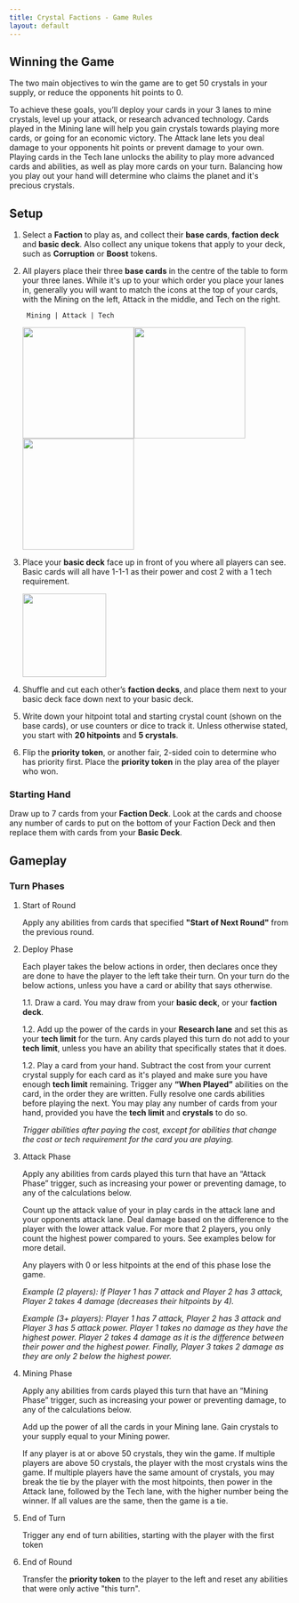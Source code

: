 ```yaml
---
title: Crystal Factions - Game Rules
layout: default
---
```


## Winning the Game

The two main objectives to win the game are to get 50 crystals in your supply, or reduce the opponents hit points to 0.

To achieve these goals, you’ll deploy your cards in your 3 lanes to mine crystals, level up your attack, or research advanced technology. Cards played in the Mining lane will help you gain crystals towards playing more cards, or going for an economic victory. The Attack lane lets you deal damage to your opponents hit points or prevent damage to your own. Playing cards in the Tech lane unlocks the ability to play more advanced cards and abilities, as well as play more cards on your turn. Balancing how you play out your hand will determine who claims the planet and it's precious crystals.

## Setup

1. Select a **Faction** to play as, and collect their **base cards**, **faction deck** and **basic deck**. Also collect any unique tokens that apply to your deck, such as **Corruption** or **Boost** tokens.

1. All players place their three **base cards** in the centre of the table to form your three lanes. While it's up to your which order you place your lanes in, generally you will want to match the icons at the top of your cards, with the Mining on the left, Attack in the middle, and Tech on the right.

        Mining | Attack | Tech

    <img src="../assets/images/base_mining.png" alt="" style="width:200px;height:auto;"><img src="../assets/images/base_attack.png" alt="" style="width:200px;height:auto;"><img src="../assets/images/base_tech.png" alt="" style="width:200px;height:auto;">

1. Place your **basic deck** face up in front of you where all players can see. Basic cards will all have 1-1-1 as their power and cost 2 with a 1 tech requirement.

    <img src="../assets/images/cybernet_basic.png" alt="" style="width:150px;height:auto;">

1. Shuffle and cut each other’s **faction decks**, and place them next to your basic deck face down next to your basic deck.

1. Write down your hitpoint total and starting crystal count (shown on the base cards), or use counters or dice to track it. Unless otherwise stated, you start with **20 hitpoints** and **5 crystals**.

1. Flip the **priority token**, or another fair, 2-sided coin to determine who has priority first. Place the **priority token** in the play area of the player who won.

### Starting Hand

Draw up to 7 cards from your **Faction Deck**. Look at the cards and choose any number of cards to put on the bottom of your Faction Deck and then replace them with cards from your **Basic Deck**.

## Gameplay

### Turn Phases

1. Start of Round

    Apply any abilities from cards that specified **"Start of Next Round"** from the previous round.

1. Deploy Phase

    Each player takes the below actions in order, then declares once they are done to have the player to the left take their turn. On your turn do the below actions, unless you have a card or ability that says otherwise.

    1.1.  Draw a card. You may draw from your **basic deck**, or your **faction deck**.

    1.2. Add up the power of the cards in your **Research lane** and set this as your **tech limit** for the turn. Any cards played this turn do not add to your **tech limit**, unless you have an ability that specifically states that it does.

    1.2.  Play a card from your hand. Subtract the cost from your current crystal supply for each card as it's played and make sure you have enough **tech limit** remaining. Trigger any **“When Played”** abilities on the card, in the order they are written. Fully resolve one cards abilities before playing the next. You may play any number of cards from your hand, provided you have the **tech limit** and **crystals** to do so.

    _Trigger abilities after paying the cost, except for abilities that change the cost or tech requirement for the card you are playing._

1. Attack Phase

    Apply any abilities from cards played this turn that have an “Attack Phase” trigger, such as increasing your power or preventing damage, to any of the calculations below.

    Count up the attack value of your in play cards in the attack lane and your opponents attack lane. Deal damage based on the difference to the player with the lower attack value. For more that 2 players, you only count the highest power compared to yours. See examples below for more detail.

    Any players with 0 or less hitpoints at the end of this phase lose the game.

    _Example (2 players): If Player 1 has 7 attack and Player 2 has 3 attack, Player 2 takes 4 damage (decreases their hitpoints by 4)._

    _Example (3+ players): Player 1 has 7 attack, Player 2 has 3 attack and Player 3 has 5 attack power. Player 1 takes no damage as they have the highest power. Player 2 takes 4 damage as it is the difference between their power and the highest power. Finally, Player 3 takes 2 damage as they are only 2 below the highest power._

1. Mining Phase

    Apply any abilities from cards played this turn that have an “Mining Phase” trigger, such as increasing your power or preventing damage, to any of the calculations below.

    Add up the power of all the cards in your Mining lane. Gain crystals to your supply equal to your Mining power.

    If any player is at or above 50 crystals, they win the game. If multiple players are above 50 crystals, the player with the most crystals wins the game. If multiple players have the same amount of crystals, you may break the tie by the player with the most hitpoints, then power in the Attack lane, followed by the Tech lane, with the higher number being the winner. If all values are the same, then the game is a tie.

1. End of Turn

    Trigger any end of turn abilities, starting with the player with the first token

1. End of Round

    Transfer the **priority token** to the player to the left and reset any abilities that were only active "this turn".
